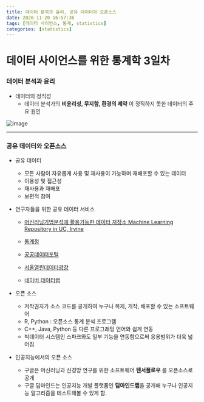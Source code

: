 ```yaml
---
title: 데이터 분석과 윤리, 공유 데이터와 오픈소스
date: 2020-11-20 16:57:36
tags: [데이터 사이언스, 통계, statistics]
categories: [statistics]
---
```


# 데이터 사이언스를 위한 통계학 3일차

### 데이터 분석과 윤리

- 데이터의 정직성 
  -  데이터 분석가의 **비윤리성, 무지함, 환경의 제약** 이 정직하지 못한 데이터의 주요 원인

![image](https://user-images.githubusercontent.com/33755241/99875540-eca32080-2c33-11eb-96f3-093ed34f7a66.png)



---

###  공유 데이터와 오픈소스





- 공유 데이터
  -  모든 사람이 자유롭게 사용 및 재사용이 가능하며 재배포할 수 있는 데이터
  -  이용성 및 접근성
  -  재사용과 재배포
  -  보편적 참여



- 연구자들을 위한 공유 데이터 서비스 

  - [머신러닝기법분석에 활용가능한 데이터 저장소 Machine Learning Repository in UC, Irvine](https://archive.ics.uci.edu/ml/index.php)

  - [통계청](kostat.go.kr)

  - [공공데이터포털](www.data.go.kr)

  - [서울열린데이터광장](data.seoul.go.kr)

  - [네이버 데이터랩](https://datalab.naver.com/opendata.naver)

    

- 오픈 소스

  - 저작권자가 소스 코드를 공개하여 누구나 복제, 개작, 배포할 수 있는 소프트웨어
  - R, Python :  오픈소스 통계 분석 프로그램
  - C++, Java, Python 등 다른 프로그래밍 언어와 쉽게 연동
  - 빅데이터 시스템인 스파크와도 일부 기능을 연동함으로써 응용범위가 더욱 넓어짐

  

- 인공지능에서의 오픈 소스

  -  구글은 머신러닝과 신경망 연구를 위한 소프트웨어 **텐서플로우** 를 오픈소스로 공개
  -  구글 딥마인드는 인공지능 개발 플랫폼인 **딥마인드랩**을 공개해 누구나 인공지능 알고리즘을 테스트해볼 수 있게 함.

